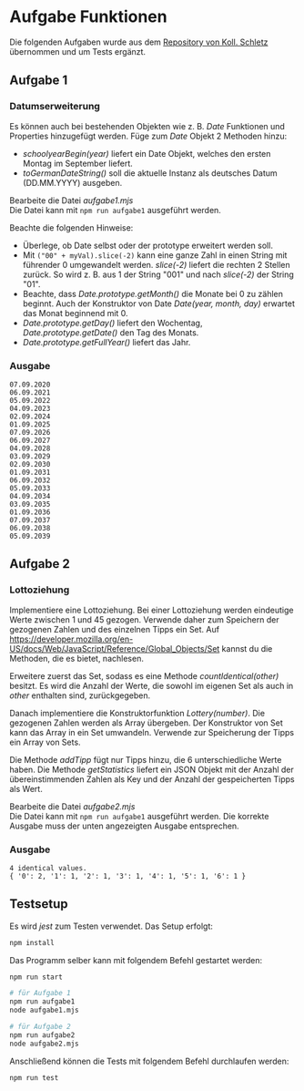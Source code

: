 # Aufgabe Funktionen

Die folgenden Aufgaben wurde aus dem [Repository von Koll. Schletz](https://github.com/schletz/Wmc/blob/main/31_JavaScript/41_FunctionsPrototype.md#%C3%BCbung) übernommen und um Tests ergänzt.

## Aufgabe 1

### Datumserweiterung

Es können auch bei bestehenden Objekten wie z. B. *Date* Funktionen und Properties hinzugefügt werden.
Füge zum *Date* Objekt 2 Methoden hinzu:
- *schoolyearBegin(year)* liefert ein Date Objekt, welches den ersten Montag im September liefert.
- *toGermanDateString()* soll die aktuelle Instanz als deutsches Datum (DD.MM.YYYY) ausgeben.

Bearbeite die Datei *aufgabe1.mjs*<br>Die Datei kann mit `npm run aufgabe1` ausgeführt werden.

Beachte die folgenden Hinweise:

- Überlege, ob Date selbst oder der prototype erweitert werden soll.
- Mit `("00" + myVal).slice(-2)` kann eine ganze Zahl in einen String mit führender 0 umgewandelt
  werden. *slice(-2)* liefert die rechten 2 Stellen zurück. So wird z. B. aus 1 der String "001" und
  nach *slice(-2)* der String "01".
- Beachte, dass *Date.prototype.getMonth()* die Monate bei 0 zu zählen beginnt. Auch der Konstruktor
  von Date *Date(year, month, day)* erwartet das Monat beginnend mit 0.
- *Date.prototype.getDay()* liefert den Wochentag, *Date.prototype.getDate()* den Tag des Monats.
- *Date.prototype.getFullYear()* liefert das Jahr.

### Ausgabe

```text
07.09.2020
06.09.2021
05.09.2022
04.09.2023
02.09.2024
01.09.2025
07.09.2026
06.09.2027
04.09.2028
03.09.2029
02.09.2030
01.09.2031
06.09.2032
05.09.2033
04.09.2034
03.09.2035
01.09.2036
07.09.2037
06.09.2038
05.09.2039
```

## Aufgabe 2

### Lottoziehung

Implementiere eine Lottoziehung. Bei einer Lottoziehung werden eindeutige Werte zwischen 1 und
45 gezogen. Verwende daher zum Speichern der gezogenen Zahlen und des einzelnen Tipps ein Set.
Auf https://developer.mozilla.org/en-US/docs/Web/JavaScript/Reference/Global_Objects/Set kannst
du die Methoden, die es bietet, nachlesen.

Erweitere zuerst das Set, sodass es eine Methode *countIdentical(other)* besitzt. Es wird die
Anzahl der Werte, die sowohl im eigenen Set als auch in *other* enthalten sind, zurückgegeben.

Danach implementiere die Konstruktorfunktion *Lottery(number)*. Die gezogenen Zahlen werden
als Array übergeben. Der Konstruktor von Set kann das Array in ein Set umwandeln. Verwende
zur Speicherung der Tipps ein Array von Sets.

Die Methode *addTipp* fügt nur Tipps hinzu, die 6 unterschiedliche Werte haben. Die Methode
*getStatistics* liefert ein JSON Objekt mit der Anzahl der übereinstimmenden Zahlen als Key und
der Anzahl der gespeicherten Tipps als Wert.

Bearbeite die Datei *aufgabe2.mjs*<br>Die Datei kann mit `npm run aufgabe1` ausgeführt werden. Die korrekte
Ausgabe muss der unten angezeigten Ausgabe entsprechen.

### Ausgabe

```text
4 identical values.
{ '0': 2, '1': 1, '2': 1, '3': 1, '4': 1, '5': 1, '6': 1 }
```

## Testsetup

Es wird *jest* zum Testen verwendet. Das Setup erfolgt:

```sh
npm install
```

Das Programm selber kann mit folgendem Befehl gestartet werden:

```sh
npm run start

# für Aufgabe 1
npm run aufgabe1
node aufgabe1.mjs

# für Aufgabe 2
npm run aufgabe2
node aufgabe2.mjs
```

Anschließend können die Tests mit folgendem Befehl durchlaufen werden:

```sh
npm run test
```
